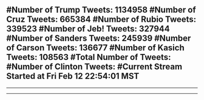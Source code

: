 #Number of Trump Tweets: 1134958
#Number of Cruz Tweets: 665384
#Number of Rubio Tweets: 339523
#Number of Jeb! Tweets: 327944
#Number of Sanders Tweets: 245939
#Number of Carson Tweets: 136677
#Number of Kasich Tweets: 108563
#Total Number of Tweets:  
#Number of Clinton Tweets: 
#Current Stream Started at Fri Feb 12 22:54:01 MST
---
---
---
